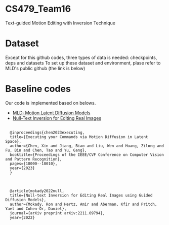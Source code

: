 # CS479_Team16
Text-guided Motion Editing with Inversion Technique


# Dataset
Except for this github codes, three types of data is needed: checkpoints, deps and datasets
To set up these dataset and environment, plase refer to MLD's public github (the link is below)



# Baseline codes
Our code is implemented based on belows.
* [MLD: Motion Latent Diffusion Models](https://github.com/ChenFengYe/motion-latent-diffusion)
* [Null-Text Inversion for Editing Real Images](https://github.com/google/prompt-to-prompt/#null-text-inversion-for-editing-real-images)


<pre>
  <code>
  @inproceedings{chen2023executing,
  title={Executing your Commands via Motion Diffusion in Latent Space},
  author={Chen, Xin and Jiang, Biao and Liu, Wen and Huang, Zilong and Fu, Bin and Chen, Tao and Yu, Gang},
  booktitle={Proceedings of the IEEE/CVF Conference on Computer Vision and Pattern Recognition},
  pages={18000--18010},
  year={2023}
  }
  </code>
</pre>

<pre>
  <code>
  @article{mokady2022null,
  title={Null-text Inversion for Editing Real Images using Guided Diffusion Models},
  author={Mokady, Ron and Hertz, Amir and Aberman, Kfir and Pritch, Yael and Cohen-Or, Daniel},
  journal={arXiv preprint arXiv:2211.09794},
  year={2022}
  </code>
</pre>
